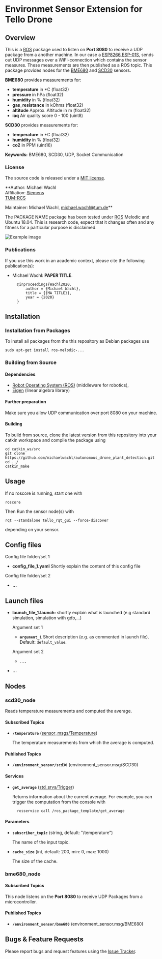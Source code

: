 # Environmet Sensor Extension for Tello Drone 

## Overview

This is a [ROS] package used to listen on **Port 8080** to receive a UDP package from a another machine. In our case a 
[ESP8266 ESP-01S](https://www.az-delivery.de/products/esp8266-01), sends out UDP messages over a WiFi-connection
which contains the sensor measures. These measurements are then published as a ROS topic. This package provides nodes for 
the [BME680](https://www.adafruit.com/product/3660) and [SCD30](https://www.sparkfun.com/products/15112) sensors.

**BME680** provides measurements for:
* **temperature** in *C (float32)
* **pressure** in hPa (float32)
* **humidity** in % (float32)
* **gas_resistance** in kOhms (float32)
* **altitude** Approx. Altitude in m (float32)
* **iaq**	Air quality score 0 - 100 (uint8)


**SCD30** provides measurements for:
* **temperature** in *C (float32)
* **humidity** in % (float32)
* **co2** in PPM (uint16)


**Keywords:** BME680, SCD30, UDP, Socket Communication

### License

The source code is released under a [MIT license](../LICENSE).

**Author: Michael Wachl<br />
Affiliation: [Siemens](https://new.siemens.com/global/en.html)<br />
             [TUM-RCS](https://www.ei.tum.de/rcs/startseite/)<br />

Maintainer: Michael Wachl, michael.wachl@tum.de**

The PACKAGE NAME package has been tested under [ROS] Melodic and Ubuntu 18.04. This is research code, expect that it changes often and any fitness for a particular purpose is disclaimed.



![Example image](doc/example.jpg)


### Publications

If you use this work in an academic context, please cite the following publication(s):

* Michael Wachl: **PAPER TITLE**. 

        @inproceedings{Wachl2020,
            author = {Michael Wachl},
            title = {{MA TITLE}},
            year = {2020}
        }


## Installation

### Installation from Packages

To install all packages from the this repository as Debian packages use

    sudo apt-get install ros-melodic-...

### Building from Source

#### Dependencies

- [Robot Operating System (ROS)](http://wiki.ros.org) (middleware for robotics),
- [Eigen] (linear algebra library)

#### Further preparation
Make sure you allow UDP communication over port 8080 on your machine.

#### Building

To build from source, clone the latest version from this repository into your catkin workspace and compile the package using

	cd catkin_ws/src
	git clone https://github.com/michaelwachl/autonomous_drone_plant_detection.git
	cd ../
	catkin_make


## Usage
If no roscore is running, start one with 
    
    roscore

Then Run the sensor node(s) with

	rqt --standalone tello_rqt_gui --force-discover

depending on your sensor.

## Config files

Config file folder/set 1

* **config_file_1.yaml** Shortly explain the content of this config file

Config file folder/set 2

* **...**

## Launch files

* **launch_file_1.launch:** shortly explain what is launched (e.g standard simulation, simulation with gdb,...)

     Argument set 1

     - **`argument_1`** Short description (e.g. as commented in launch file). Default: `default_value`.

    Argument set 2

    - **`...`**

* **...**

## Nodes

### scd30_node

Reads temperature measurements and computed the average.


#### Subscribed Topics

* **`/temperature`** ([sensor_msgs/Temperature])

	The temperature measurements from which the average is computed.


#### Published Topics

* **`/environment_sensor/scd30`** (environment_sensor.msg/SCD30)

#### Services

* **`get_average`** ([std_srvs/Trigger])

	Returns information about the current average. For example, you can trigger the computation from the console with

		rosservice call /ros_package_template/get_average


#### Parameters

* **`subscriber_topic`** (string, default: "/temperature")

	The name of the input topic.

* **`cache_size`** (int, default: 200, min: 0, max: 1000)

	The size of the cache.


### bme680_node

#### Subscribed Topics

This node listens on the **Port 8080** to receive UDP Packages from a microcontroller.

#### Published Topics

* **`/environment_sensor/bme680`** (environment_sensor.msg/BME680)

## Bugs & Feature Requests

Please report bugs and request features using the [Issue Tracker](https://github.com/michaelwachl/autonomous_drone_plant_detection/issues).


[ROS]: http://www.ros.org
[rviz]: http://wiki.ros.org/rviz
[Eigen]: http://eigen.tuxfamily.org
[std_srvs/Trigger]: http://docs.ros.org/api/std_srvs/html/srv/Trigger.html
[sensor_msgs/Temperature]: http://docs.ros.org/api/sensor_msgs/html/msg/Temperature.html
